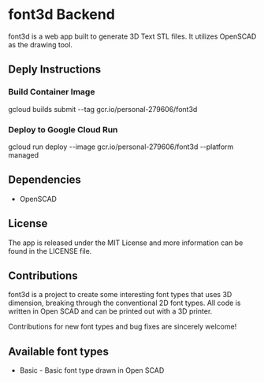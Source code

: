 # font3d Backend

font3d is a web app built to generate 3D Text STL files. It utilizes OpenSCAD as the drawing tool.

## Deply Instructions

### Build Container Image

gcloud builds submit --tag gcr.io/personal-279606/font3d

### Deploy to Google Cloud Run

gcloud run deploy --image gcr.io/personal-279606/font3d --platform managed

## Dependencies

- OpenSCAD

## License

The app is released under the MIT License and more information can be found in the LICENSE file.

## Contributions

font3d is a project to create some interesting font types that uses 3D dimension, breaking through the conventional 2D font types. All code is written in Open SCAD and can be printed out with a 3D printer.

Contributions for new font types and bug fixes are sincerely welcome!

## Available font types

- Basic - Basic font type drawn in Open SCAD

